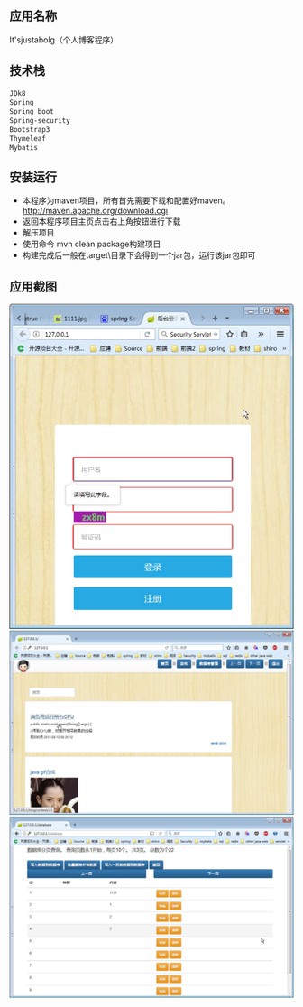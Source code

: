 ## 应用名称
It'sjustabolg（个人博客程序）

## 技术栈	
	JDk8
	Spring
	Spring boot
	Spring-security
	Bootstrap3
	Thymeleaf
	Mybatis

## 安装运行
* 本程序为maven项目，所有首先需要下载和配置好maven。http://maven.apache.org/download.cgi
* 返回本程序项目主页点击右上角按钮进行下载
* 解压项目
* 使用命令 mvn clean package构建项目
* 构建完成后一般在target\目录下会得到一个jar包，运行该jar包即可

## 应用截图
![图1](screenshot/001.jpg)
![图2](screenshot/002.jpg)
![图3](screenshot/003.jpg)